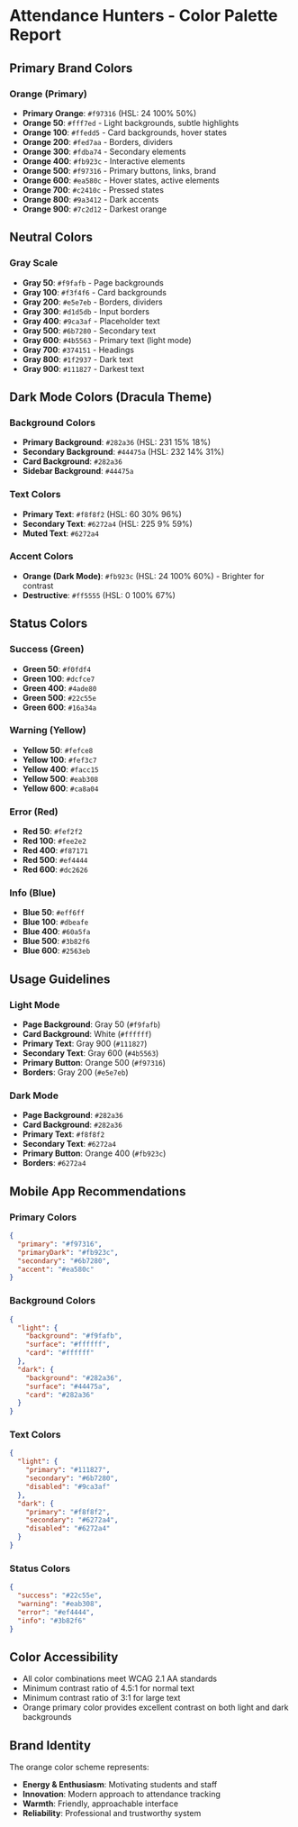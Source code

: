 # Attendance Hunters - Color Palette Report

## Primary Brand Colors

### Orange (Primary)
- **Primary Orange**: `#f97316` (HSL: 24 100% 50%)
- **Orange 50**: `#fff7ed` - Light backgrounds, subtle highlights
- **Orange 100**: `#ffedd5` - Card backgrounds, hover states
- **Orange 200**: `#fed7aa` - Borders, dividers
- **Orange 300**: `#fdba74` - Secondary elements
- **Orange 400**: `#fb923c` - Interactive elements
- **Orange 500**: `#f97316` - Primary buttons, links, brand
- **Orange 600**: `#ea580c` - Hover states, active elements
- **Orange 700**: `#c2410c` - Pressed states
- **Orange 800**: `#9a3412` - Dark accents
- **Orange 900**: `#7c2d12` - Darkest orange

## Neutral Colors

### Gray Scale
- **Gray 50**: `#f9fafb` - Page backgrounds
- **Gray 100**: `#f3f4f6` - Card backgrounds
- **Gray 200**: `#e5e7eb` - Borders, dividers
- **Gray 300**: `#d1d5db` - Input borders
- **Gray 400**: `#9ca3af` - Placeholder text
- **Gray 500**: `#6b7280` - Secondary text
- **Gray 600**: `#4b5563` - Primary text (light mode)
- **Gray 700**: `#374151` - Headings
- **Gray 800**: `#1f2937` - Dark text
- **Gray 900**: `#111827` - Darkest text

## Dark Mode Colors (Dracula Theme)

### Background Colors
- **Primary Background**: `#282a36` (HSL: 231 15% 18%)
- **Secondary Background**: `#44475a` (HSL: 232 14% 31%)
- **Card Background**: `#282a36`
- **Sidebar Background**: `#44475a`

### Text Colors
- **Primary Text**: `#f8f8f2` (HSL: 60 30% 96%)
- **Secondary Text**: `#6272a4` (HSL: 225 9% 59%)
- **Muted Text**: `#6272a4`

### Accent Colors
- **Orange (Dark Mode)**: `#fb923c` (HSL: 24 100% 60%) - Brighter for contrast
- **Destructive**: `#ff5555` (HSL: 0 100% 67%)

## Status Colors

### Success (Green)
- **Green 50**: `#f0fdf4`
- **Green 100**: `#dcfce7`
- **Green 400**: `#4ade80`
- **Green 500**: `#22c55e`
- **Green 600**: `#16a34a`

### Warning (Yellow)
- **Yellow 50**: `#fefce8`
- **Yellow 100**: `#fef3c7`
- **Yellow 400**: `#facc15`
- **Yellow 500**: `#eab308`
- **Yellow 600**: `#ca8a04`

### Error (Red)
- **Red 50**: `#fef2f2`
- **Red 100**: `#fee2e2`
- **Red 400**: `#f87171`
- **Red 500**: `#ef4444`
- **Red 600**: `#dc2626`

### Info (Blue)
- **Blue 50**: `#eff6ff`
- **Blue 100**: `#dbeafe`
- **Blue 400**: `#60a5fa`
- **Blue 500**: `#3b82f6`
- **Blue 600**: `#2563eb`

## Usage Guidelines

### Light Mode
- **Page Background**: Gray 50 (`#f9fafb`)
- **Card Background**: White (`#ffffff`)
- **Primary Text**: Gray 900 (`#111827`)
- **Secondary Text**: Gray 600 (`#4b5563`)
- **Primary Button**: Orange 500 (`#f97316`)
- **Borders**: Gray 200 (`#e5e7eb`)

### Dark Mode
- **Page Background**: `#282a36`
- **Card Background**: `#282a36`
- **Primary Text**: `#f8f8f2`
- **Secondary Text**: `#6272a4`
- **Primary Button**: Orange 400 (`#fb923c`)
- **Borders**: `#6272a4`

## Mobile App Recommendations

### Primary Colors
```json
{
  "primary": "#f97316",
  "primaryDark": "#fb923c",
  "secondary": "#6b7280",
  "accent": "#ea580c"
}
```

### Background Colors
```json
{
  "light": {
    "background": "#f9fafb",
    "surface": "#ffffff",
    "card": "#ffffff"
  },
  "dark": {
    "background": "#282a36",
    "surface": "#44475a",
    "card": "#282a36"
  }
}
```

### Text Colors
```json
{
  "light": {
    "primary": "#111827",
    "secondary": "#6b7280",
    "disabled": "#9ca3af"
  },
  "dark": {
    "primary": "#f8f8f2",
    "secondary": "#6272a4",
    "disabled": "#6272a4"
  }
}
```

### Status Colors
```json
{
  "success": "#22c55e",
  "warning": "#eab308",
  "error": "#ef4444",
  "info": "#3b82f6"
}
```

## Color Accessibility

- All color combinations meet WCAG 2.1 AA standards
- Minimum contrast ratio of 4.5:1 for normal text
- Minimum contrast ratio of 3:1 for large text
- Orange primary color provides excellent contrast on both light and dark backgrounds

## Brand Identity

The orange color scheme represents:
- **Energy & Enthusiasm**: Motivating students and staff
- **Innovation**: Modern approach to attendance tracking
- **Warmth**: Friendly, approachable interface
- **Reliability**: Professional and trustworthy system